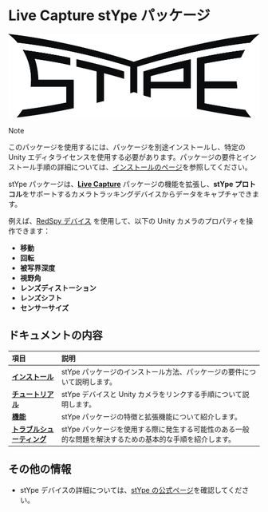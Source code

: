 # Live Capture stYpe パッケージ

![stYpe logo](../images/stype-logo-black.png)

>[!NOTE]
> このパッケージを使用するには、パッケージを別途インストールし、特定の Unity エディタライセンスを使用する必要があります。パッケージの要件とインストール手順の詳細については、[インストールのページ](installation.md)を参照してください。

stYpe パッケージは、[**Live Capture**](https://docs.unity3d.com/Packages/com.unity.live-capture@latest) パッケージの機能を拡張し、**stYpe プロトコル**をサポートするカメラトラッキングデバイスからデータをキャプチャできます。

例えば、[RedSpy デバイス](https://www.stype.tv/redspy) を使用して、以下の Unity カメラのプロパティを操作できます：

- **移動**
- **回転**
- **被写界深度**
- **視野角**
- **レンズディストーション**
- **レンズシフト**
- **センサーサイズ**

## ドキュメントの内容

 | 項目 | 説明 |
 |:---|:---|
 | [**インストール**](installation.md) | stYpe パッケージのインストール方法、パッケージの要件について説明します。 |
 | [**チュートリアル**](getting-started.md) | stYpe デバイスと Unity カメラをリンクする手順について説明します。 |
 | [**機能**](features.md) | stYpe パッケージの特徴と拡張機能について紹介します。 |
 | [**トラブルシューティング**](troubleshooting.md) | stYpe パッケージを使用する際に発生する可能性のある一般的な問題を解決するための基本的な手順を紹介します。 |

## その他の情報

* stYpe デバイスの詳細については、[stYpe の公式ページ](https://www.stype.tv)を確認してください。
